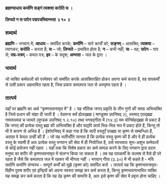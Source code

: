 #### ब्रह्मण्याधाय कर्माणि सङ्गं त्यक्त्वा करोति यः ।
#### लिप्यते न स पापेन पद्मपत्रमिवाम्भसा ॥ १० ॥

### शब्दार्थ

**ब्रह्मणि** – भगवान् में; **आधाय** – समर्पित करके; **कर्माणि** – सारे कार्यों को; **सङ्गम्** – आसक्ति; **त्यक्त्वा** – त्यागकर; **करोति** – करता है; **यः** – जो; **लिप्यते** – प्रभावित होता है; **न** – कभी नहीं; **सः** – वह; **पापेन** – पाप से; **पद्म-पत्रम्** – कमल पत्र; **इव** – के सदृश; **अम्भसा** – जल के द्वारा ।

### भावार्थ

जो व्यक्ति कर्मफलों को परमेश्वर को समर्पित करके आसक्तिरहित होकर अपना कर्म करता है, वह पापकर्मों से उसी प्रकार अप्रभावित रहता है, जिस प्रकार कमलपत्र जल से अस्पृश्य रहता है ।

### तात्पर्य

यहाँ पर ब्रह्मणि का अर्थ “कृष्णभावनामृत में” है । यह भौतिक जगत् प्रकृति के तीन गुणों की समग्र अभिव्यक्ति है जिसे प्रधान की संज्ञा दी जाती है । वेदमन्त्र सर्वं ह्येतद्ब्रह्म ( माण्डूक्य उपनिषद् २), तस्माद् एतद्ब्रह्म नामरूपमन्नं च जायते (मुण्डक उपनिषद् १.२.१०) तथा भगवद्गीता में (१४.३) मम योनिर्महद्ब्रह्म से प्रकट है कि जगत् की प्रत्येक वस्तु ब्रह्म की अभिव्यक्ति है और यद्यपि कार्य भिन्न-भिन्न रूप में प्रकट होते हैं, किन्तु तो भी वे कारण से अभिन्न हैं । ईशोपनिषद् में कहा गया है कि सारी वस्तुएँ परब्रह्म या कृष्ण से सम्बन्धित हैं, अतएव वे केवल उन्हीं की हैं । जो यह भलीभाँति जानता है कि प्रत्येक वस्तु कृष्ण की है और वे ही प्रत्येक वस्तु के स्वामी हैं अतः प्रत्येक वस्तु भगवान् की सेवा में ही नियोजित है, उसे स्वभावतः शुभ-अशुभ कर्मफलों से कोई प्रयोजन नहीं रहता । यहाँ तक कि विशेष प्रकार का कर्म सम्पन्न करने के लिए भगवान द्वारा प्रदत्त मनुष्य का शरीर भी कृष्णभावनामृत में संलग्न किया जा सकता है । तब यह पापकर्मों के कल्मष से वैसे ही परे रहता है जैसे कि कमलपत्र जल में रहकर भी भीगता नहीं । भगवान् गीता (३.३०) में भी कहते है - मयि सर्वाणि कर्माणि संन्यस्य - सम्पूर्ण कर्मों को मुझे (कृष्ण को) समर्पित करो । तात्पर्य यह कि कृष्णभावनामृत-विहीन पुरुष शरीर एवं इन्द्रियों को अपना स्वरूप समझ कर कर्म करता है, किन्तु कृष्णभावनाभावित व्यक्ति यह समझ कर कर्म करता है कि यह देह कृष्ण की सम्पत्ति है, अतः इसे कृष्ण की सेवा में प्रवृत्त होना चाहिए ।